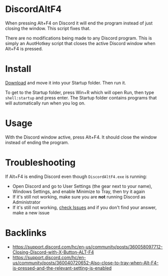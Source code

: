 # DiscordAltF4
When pressing Alt+F4 on Discord it will end the program instead of just closing the window. This script fixes that.

There are no modifications being made to any Discord program. This is simply an AuotHotkey script that closes the active Discord window when Alt+F4 is pressed.

# Install
[Download](https://github.com/asheroto/DiscordAltF4/releases/latest/download/DiscordAltF4.exe) and move it into your Startup folder. Then run it.

To get to the Startup folder, press Win+R which will open Run, then type `shell:startup` and press enter. The Startup folder contains programs that will automatically run when you log on.

# Usage
With the Discord window active, press Alt+F4. It should close the window instead of ending the program.

# Troubleshooting
If Alt+F4 is ending Discord even though `DiscordAltF4.exe` is running:
- Open Discord and go to User Settings (the gear next to your name), Windows Settings, and enable Minimize to Tray, then try it again
- If it's still not working, make sure you are **not** running Discord as Administrator
- If it's still not working, [check Issues](https://github.com/asheroto/DiscordAltF4/issues) and if you don't find your answer, make a new issue

# Backlinks
- https://support.discord.com/hc/en-us/community/posts/360058097712-Closing-Discord-with-X-Button-ALT-F4
- https://support.discord.com/hc/en-us/community/posts/360040720652-Also-close-to-tray-when-Alt-F4-is-pressed-and-the-relevant-setting-is-enabled